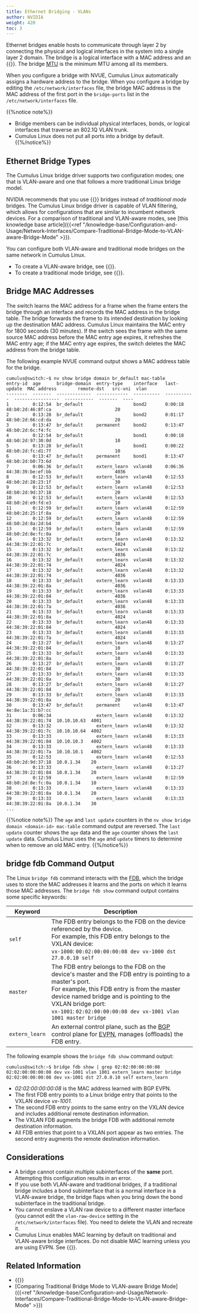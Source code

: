 ```yaml
---
title: Ethernet Bridging - VLANs
author: NVIDIA
weight: 420
toc: 3
---
```

Ethernet bridges enable hosts to communicate through layer 2 by connecting the physical and logical interfaces in the system into a single layer 2 domain. The bridge is a logical interface with a MAC address and an {{<link url="Switch-Port-Attributes#mtu" text="MTU">}}. The bridge <span class="a-tooltip">[MTU](## "Maximum Transmission Unit")</span> is the minimum MTU among all its members.

When you configure a bridge with NVUE, Cumulus Linux automatically assigns a hardware address to the bridge. When you configure a bridge by editing the `/etc/network/interfaces` file, the bridge MAC address is the MAC address of the first port in the `bridge-ports` list in the `/etc/network/interfaces` file.

{{%notice note%}}
- Bridge members can be individual physical interfaces, bonds, or logical interfaces that traverse an 802.1Q VLAN trunk.
- Cumulus Linux does not put all ports into a bridge by default.
{{%/notice%}}

## Ethernet Bridge Types

The Cumulus Linux bridge driver supports two configuration modes; one that is VLAN-aware and one that follows a more traditional Linux bridge model.

NVIDIA recommends that you use {{<link url="VLAN-aware-Bridge-Mode" text="VLAN-aware mode">}} bridges instead of *traditional mode* bridges. The Cumulus Linux bridge driver is capable of VLAN filtering, which allows for configurations that are similar to incumbent network devices. For a comparison of traditional and VLAN-aware modes, see
[this knowledge base article]({{<ref "/knowledge-base/Configuration-and-Usage/Network-Interfaces/Compare-Traditional-Bridge-Mode-to-VLAN-aware-Bridge-Mode" >}}).

You can configure both VLAN-aware and traditional mode bridges on the same network in Cumulus Linux.

- To create a VLAN-aware bridge, see {{<link title="VLAN-aware Bridge Mode">}}.
- To create a traditional mode bridge, see {{<link title="Traditional Bridge Mode">}}.

## Bridge MAC Addresses

The switch learns the MAC address for a frame when the frame enters the bridge through an interface and records the MAC address in the bridge table. The bridge forwards the frame to its intended destination by looking up the destination MAC address. Cumulus Linux maintains the MAC entry for 1800 seconds (30 minutes). If the switch sees the frame with the same source MAC address before the MAC entry age expires, it refreshes the MAC entry age; if the MAC entry age expires, the switch deletes the MAC address from the bridge table.

The following example NVUE command output shows a MAC address table for the bridge.

```
cumulus@switch:~$ nv show bridge domain br_default mac-table
entry-id  age      bridge-domain  entry-type    interface   last-update  MAC address        remote-dst   src-vni  vlan
--------  -------  -------------  ------------  ----------  -----------  -----------------  -----------  -------  ----
1         0:12:54  br_default                   bond2       0:00:18      48:b0:2d:46:8f:ca                        20  
2         0:13:28  br_default                   bond2       0:01:17      48:b0:2d:66:cd:da                        20  
3         0:13:47  br_default     permanent     bond2       0:13:47      48:b0:2d:6c:f4:fc                            
4         0:12:54  br_default                   bond1       0:00:18      48:b0:2d:97:30:0d                        10  
5         0:13:28  br_default                   bond1       0:00:22      48:b0:2d:fc:d1:7f                        10  
6         0:13:47  br_default     permanent     bond1       0:13:47      48:b0:2d:b0:73:6d                            
7         0:06:36  br_default     extern_learn  vxlan48     0:06:36      44:38:39:be:ef:bb                        4036
8         0:12:53  br_default     extern_learn  vxlan48     0:12:53      48:b0:2d:28:23:1f                        30  
9         0:12:53  br_default     extern_learn  vxlan48     0:12:53      48:b0:2d:9d:37:18                        20  
10        0:12:53  br_default     extern_learn  vxlan48     0:12:53      48:b0:2d:e9:fd:e3                        10  
11        0:12:59  br_default     extern_learn  vxlan48     0:12:59      48:b0:2d:25:1f:8a                        20  
12        0:12:59  br_default     extern_learn  vxlan48     0:12:59      48:b0:2d:8a:2d:b4                        30  
13        0:12:59  br_default     extern_learn  vxlan48     0:12:59      48:b0:2d:8e:fc:0a                        10  
14        0:13:32  br_default     extern_learn  vxlan48     0:13:32      44:38:39:22:01:7c                        4024
15        0:13:32  br_default     extern_learn  vxlan48     0:13:32      44:38:39:22:01:7c                        4036
16        0:13:32  br_default     extern_learn  vxlan48     0:13:32      44:38:39:22:01:74                        4024
17        0:13:32  br_default     extern_learn  vxlan48     0:13:32      44:38:39:22:01:74                        4036
18        0:13:33  br_default     extern_learn  vxlan48     0:13:33      44:38:39:22:01:8a                        4036
19        0:13:33  br_default     extern_learn  vxlan48     0:13:33      44:38:39:22:01:84                        4036
20        0:13:33  br_default     extern_learn  vxlan48     0:13:33      44:38:39:22:01:7a                        4036
21        0:13:33  br_default     extern_learn  vxlan48     0:13:33      44:38:39:22:01:8a                        4024
22        0:13:33  br_default     extern_learn  vxlan48     0:13:33      44:38:39:22:01:84                        4024
23        0:13:33  br_default     extern_learn  vxlan48     0:13:33      44:38:39:22:01:7a                        4024
24        0:13:27  br_default     extern_learn  vxlan48     0:13:27      44:38:39:22:01:84                        10  
25        0:13:33  br_default     extern_learn  vxlan48     0:13:33      44:38:39:22:01:8a                        10  
26        0:13:27  br_default     extern_learn  vxlan48     0:13:27      44:38:39:22:01:84                        30  
27        0:13:33  br_default     extern_learn  vxlan48     0:13:33      44:38:39:22:01:8a                        30  
28        0:13:27  br_default     extern_learn  vxlan48     0:13:27      44:38:39:22:01:84                        20  
29        0:13:33  br_default     extern_learn  vxlan48     0:13:33      44:38:39:22:01:8a                        20  
30        0:13:47  br_default     permanent     vxlan48     0:13:47      4e:8e:1a:31:b7:cc                            
31        0:06:34                 extern_learn  vxlan48     0:13:32      44:38:39:22:01:74  10.10.10.63  4001         
32        0:13:32                 extern_learn  vxlan48     0:13:32      44:38:39:22:01:7c  10.10.10.64  4002         
33        0:13:33                 extern_learn  vxlan48     0:13:33      44:38:39:22:01:84  10.10.10.3   4002         
34        0:13:33                 extern_learn  vxlan48     0:13:33      44:38:39:22:01:7a  10.10.10.1   4002         
35        0:12:53                 extern_learn  vxlan48     0:12:53      48:b0:2d:9d:37:18  10.0.1.34    20           
36        0:13:33                 extern_learn  vxlan48     0:13:27      44:38:39:22:01:84  10.0.1.34    20           
37        0:12:59                 extern_learn  vxlan48     0:12:59      48:b0:2d:8e:fc:0a  10.0.1.34    10           
38        0:13:33                 extern_learn  vxlan48     0:13:33      44:38:39:22:01:8a  10.0.1.34    20           
39        0:13:33                 extern_learn  vxlan48     0:13:33      44:38:39:22:01:8a  10.0.1.34    30        
...
```

{{%notice note%}}
The `age` and `last update` counters in the `nv show bridge domain <domain-id> mac-table` command output are reversed. The `last update` counter shows the `age` data and the `age` counter shows the `last update` data. Cumulus Linux uses the `age` and `update` timers to determine when to remove an old MAC entry.
{{%/notice%}}

## bridge fdb Command Output

The Linux `bridge fdb` command interacts with the <span class="a-tooltip">[FDB](## "Forwarding Database Table")</span>, which the bridge uses to store the MAC addresses it learns and the ports on which it learns those MAC addresses. The `bridge fdb show` command output contains some specific keywords:

| Keyword| Description |
|--- |--- |
| `self` | The FDB entry belongs to the FDB on the device referenced by the device.<br>For example, this FDB entry belongs to the VXLAN device:<br>`vx-1000`: `00:02:00:00:00:08 dev vx-1000 dst 27.0.0.10 self` |
| `master` |The FDB entry belongs to the FDB on the device's master and the FDB entry is pointing to a master's port.<br>For example, this FDB entry is from the master device named bridge and is pointing to the VXLAN bridge port:<br>`vx-1001`: `02:02:00:00:00:08 dev vx-1001 vlan 1001 master bridge` |
| `extern_learn` | An external control plane, such as the <span class="a-tooltip">[BGP](## "Border Gateway Protocol")</span> control plane for <span class="a-tooltip">[EVPN](## "Ethernet Virtual Private Network")</span>, manages (offloads) the FDB entry. |

The following example shows the `bridge fdb show` command output:

```
cumulus@switch:~$ bridge fdb show | grep 02:02:00:00:00:08
02:02:00:00:00:08 dev vx-1001 vlan 1001 extern_learn master bridge
02:02:00:00:00:08 dev vx-1001 dst 27.0.0.10 self extern_learn
```

- *02:02:00:00:00:08* is the MAC address learned with BGP EVPN.
- The first FDB entry points to a Linux bridge entry that points to the VXLAN device *vx-1001*.
- The second FDB entry points to the same entry on the VXLAN device and includes additional remote destination information.
- The VXLAN FDB augments the bridge FDB with additional remote destination information.
- All FDB entries that point to a VXLAN port appear as two entries. The second entry augments the remote destination information.

## Considerations

- A bridge cannot contain multiple subinterfaces of the **same** port. Attempting this configuration results in an error.
- If you use both VLAN-aware and traditional bridges, if a traditional bridge includes a bond subinterface that is a normal interface in a VLAN-aware bridge, the bridge flaps when you bring down the bond subinterface in the traditional bridge.
- You cannot enslave a VLAN raw device to a different master interface (you cannot edit the `vlan-raw-device` setting in the `/etc/network/interfaces` file). You need to delete the VLAN and recreate it.
- Cumulus Linux enables MAC learning by default on traditional and VLAN-aware bridge interfaces. Do not disable MAC learning unless you are using EVPN. See {{<link title="Ethernet Virtual Private Network - EVPN">}}.

## Related Information

- {{<exlink url="http://www.linuxjournal.com/article/8172" text="Linux Journal - Linux as an Ethernet Bridge">}}
- [Comparing Traditional Bridge Mode to VLAN-aware Bridge Mode]({{<ref "/knowledge-base/Configuration-and-Usage/Network-Interfaces/Compare-Traditional-Bridge-Mode-to-VLAN-aware-Bridge-Mode" >}})

